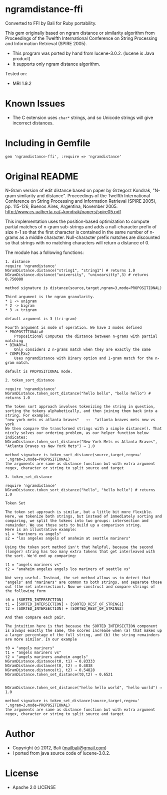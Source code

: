 ngramdistance-ffi
===============

Converted to FFI by Bali for Ruby portability.

This gem originally based on ngram distance or similarity algorithm from Proceedings of the Twelfth International 
Conference on String Processing and Information Retrieval (SPIRE 2005).

* This program was ported by hand from lucene-3.0.2. (lucene is Java product)
* It supports only ngram distance algorithm.


Tested on:

* MRI 1.9.2

Known Issues
============
* The C extension uses `char*` strings, and so Unicode strings will give incorrect distances.

Including in Gemfile
====================

    gem 'ngramdistance-ffi', :require => 'ngramdistance'
Original README
===============

N-Gram version of edit distance based on paper by Grzegorz Kondrak, 
"N-gram similarity and distance". Proceedings of the Twelfth International 
Conference on String Processing and Information Retrieval (SPIRE 2005), pp. 115-126, 
Buenos Aires, Argentina, November 2005. 
http://www.cs.ualberta.ca/~kondrak/papers/spire05.pdf

This implementation uses the position-based optimization to compute partial
matches of n-gram sub-strings and adds a null-character prefix of size n-1 
so that the first character is contained in the same number of n-grams as 
a middle character.  Null-character prefix matches are discounted so that 
strings with no matching characters will return a distance of 0.

The module has a
following functions:

	1. distance
    require 'ngramdistance'
    NGramDistance.distance("string1", "string1") # returns 1.0
    NGramDistance.distance("university", "univearsitty",3) # returns 0.750000
    
    method signature is distance(source,target,ngram=3,mode=PROPOSITIONAL)

	Third argument is the ngram granularity.
	* 1 -> unigram
	* 2 -> bigram
	* 3 -> trigram
	
	default argument is 3 (tri-gram)
	
	Fourth argument is mode of operation. We have 3 modes defined
	* PROPOSITIONAL=0
		Propositional Computes the distance between n-grams with partial matching
	* BINARY=1
		Only considers 2 n-grams match when they are exactly the same
	* COMPLEX=2
		Uses ngramdistance with Binary option and 1-gram match for the n-gram match. 
	
	default is PROPOSITIONAL mode.

	2. token_sort_distance
	
	require 'ngramdistance'
    NGramDistance.token_sort_distance("hello bello", "bello hello") # returns 1.0

	The token sort approach involves tokenizing the string in question, sorting the tokens alphabetically, and then joining them back into a string. For example:
	"new york mets vs atlanta braves"   →→  "atlanta braves mets new vs york
	We then compare the transformed strings with a simple distance(). That nicely solves our ordering problem, as our helper function below indicates:
	NGramDistance.token_sort_distance("New York Mets vs Atlanta Braves", "Atlanta Braves vs New York Mets") ⇒ 1.0
	
	method signature is token_sort_distance(source,target,regex=' ',ngram=3,mode=PROPOSITIONAL)
	the arguments are same as distance function but with extra argument regex, character or string to split source and target

	3. token_set_distance
	
	require 'ngramdistance'
    NGramDistance.token_sort_distance("hello", "hello hello") # returns 1.0
    
    Token Set

	The token set approach is similar, but a little bit more flexible. Here, we tokenize both strings, but instead of immediately sorting and comparing, we split the tokens into two groups: intersection and remainder. We use those sets to build up a comparison string.
	Here is an illustrative example:
	s1 = "mariners vs angels"
	s2 = "los angeles angels of anaheim at seattle mariners"

	Using the token sort method isn't that helpful, because the second (longer) string has too many extra tokens that get interleaved with the sort. We'd end up comparing:

	t1 = "angels mariners vs"
	t2 = "anaheim angeles angels los mariners of seattle vs"

	Not very useful. Instead, the set method allows us to detect that "angels" and "mariners" are common to both strings, and separate those out (the set intersection). Now we construct and compare strings of the following form

	t0 = [SORTED_INTERSECTION]
	t1 = [SORTED_INTERSECTION] + [SORTED_REST_OF_STRING1]
	t2 = [SORTED_INTERSECTION] + [SORTED_REST_OF_STRING2]

	And then compare each pair.

	The intuition here is that because the SORTED_INTERSECTION component is always exactly the same, the scores increase when (a) that makes up a larger percentage of the full string, and (b) the string remainders are more similar. In our example

	t0 = "angels mariners"
	t1 = "angels mariners vs"
	t2 = "angels mariners anaheim angels"
	NGramDistance.distance(t0, t1) ⇒ 0.83333
	NGramDistance.distance(t0, t2) ⇒ 0.4838
	NGramDistance.distance(t1, t2) ⇒ 0.54828
	NGramDistance.token_set_distance(t0,t2) ⇒ 0.6521


	NGramDistance.token_set_distance("hello hello world", "hello world") ⇒ 1.0

	method signature is token_set_distance(source,target,regex=' ',ngram=3,mode=PROPOSITIONAL)
	the arguments are same as distance function but with extra argument regex, character or string to split source and target
	




Author
======

* Copyright (c) 2012, Bali (mailbali@gmail.com)
* I ported from java source code of lucene-3.0.2.

License
=======
* Apache  2.0 LICENSE

